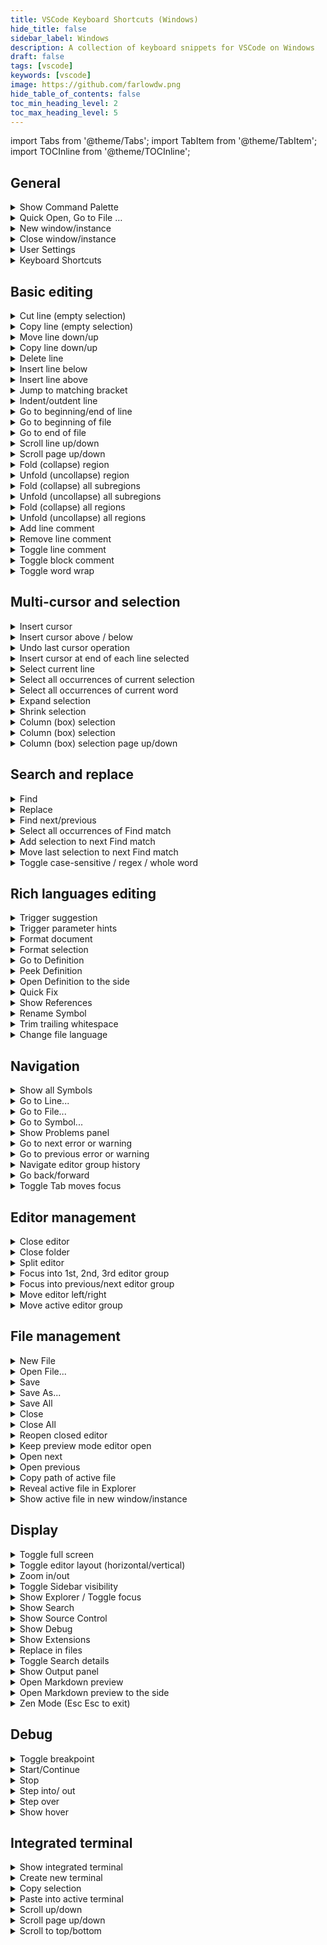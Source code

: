 ```yaml
---
title: VSCode Keyboard Shortcuts (Windows)
hide_title: false
sidebar_label: Windows
description: A collection of keyboard snippets for VSCode on Windows
draft: false
tags: [vscode]
keywords: [vscode]
image: https://github.com/farlowdw.png
hide_table_of_contents: false
toc_min_heading_level: 2
toc_max_heading_level: 5
---
```


import Tabs from '@theme/Tabs';
import TabItem from '@theme/TabItem';
import TOCInline from '@theme/TOCInline';

## General

<details>
<summary>
Show Command Palette
</summary>
Ctrl+Shift+P, F1
</details>

<details>
<summary>
Quick Open, Go to File …
</summary>
Ctrl+P
</details>

<details>
<summary>
New window/instance
</summary>
Ctrl+Shift+N
</details>

<details>
<summary>
Close window/instance
</summary>
Ctrl+Shift+W
</details>

<details>
<summary>
User Settings
</summary>
Ctrl+,
</details>

<details>
<summary>
Keyboard Shortcuts
</summary>
Ctrl+K Ctrl+S
</details>

[](#basic-editing)
## Basic editing

<details>
<summary>
Cut line (empty selection)
</summary>
Ctrl+X
</details>

<details>
<summary>
Copy line (empty selection)
</summary>
Ctrl+C
</details>

<details>
<summary>
Move line down/up
</summary>
Alt+ ↑ / ↓
</details>

<details>
<summary>
Copy line down/up
</summary>
Shift+Alt + ↓ / ↑
</details>

<details>
<summary>
Delete line
</summary>
Ctrl+Shift+K
</details>

<details>
<summary>
Insert line below
</summary>
Ctrl+Enter
</details>

<details>
<summary>
Insert line above
</summary>
Ctrl+Shift+Enter
</details>

<details>
<summary>
Jump to matching bracket
</summary>
Ctrl+Shift+\
</details>

<details>
<summary>
Indent/outdent line
</summary>
Ctrl+] / [
</details>

<details>
<summary>
Go to beginning/end of line
</summary>
Home / End
</details>

<details>
<summary>
Go to beginning of file
</summary>
Ctrl+Home
</details>

<details>
<summary>
Go to end of file
</summary>
Ctrl+End
</details>

<details>
<summary>
Scroll line up/down
</summary>
Ctrl+↑ / ↓
</details>

<details>
<summary>
Scroll page up/down
</summary>
Alt+PgUp / PgDn
</details>

<details>
<summary>
Fold (collapse) region
</summary>
Ctrl+Shift+[
</details>

<details>
<summary>
Unfold (uncollapse) region
</summary>
Ctrl+Shift+]
</details>

<details>
<summary>
Fold (collapse) all subregions
</summary>
Ctrl+K Ctrl+[
</details>

<details>
<summary>
Unfold (uncollapse) all subregions
</summary>
Ctrl+K Ctrl+]
</details>

<details>
<summary>
Fold (collapse) all regions
</summary>
Ctrl+K Ctrl+0
</details>

<details>
<summary>
Unfold (uncollapse) all regions
</summary>
Ctrl+K Ctrl+J
</details>

<details>
<summary>
Add line comment
</summary>
Ctrl+K Ctrl+C
</details>

<details>
<summary>
Remove line comment
</summary>
Ctrl+K Ctrl+U
</details>

<details>
<summary>
Toggle line comment
</summary>
Ctrl+/
</details>

<details>
<summary>
Toggle block comment
</summary>
Shift+Alt+A
</details>

<details>
<summary>
Toggle word wrap
</summary>
Alt+Z
</details>

[](#multi-cursor-and-selection)
## Multi-cursor and selection

<details>
<summary>
Insert cursor
</summary>
Alt+Click
</details>

<details>
<summary>
Insert cursor above / below
</summary>
Ctrl+Alt+ ↑ / ↓
</details>

<details>
<summary>
Undo last cursor operation
</summary>
Ctrl+U
</details>

<details>
<summary>
Insert cursor at end of each line selected
</summary>
Shift+Alt+I
</details>

<details>
<summary>
Select current line
</summary>
Ctrl+L
</details>

<details>
<summary>
Select all occurrences of current selection
</summary>
Ctrl+Shift+L
</details>

<details>
<summary>
Select all occurrences of current word
</summary>
Ctrl+F2
</details>

<details>
<summary>
Expand selection
</summary>
Shift+Alt+→
</details>

<details>
<summary>
Shrink selection
</summary>
Shift+Alt+←
</details>

<details>
<summary>
Column (box) selection
</summary>
Shift+Alt + (drag mouse)
</details>

<details>
<summary>
Column (box) selection
</summary>
Ctrl+Shift+Alt + (arrow key)
</details>

<details>
<summary>
Column (box) selection page up/down
</summary>
Ctrl+Shift+Alt+PgUp/PgDn
</details>

[](#search-and-replace)
## Search and replace 

<details>
<summary>
Find
</summary>
Ctrl+F
</details>

<details>
<summary>
Replace
</summary>
Ctrl+H
</details>

<details>
<summary>
Find next/previous
</summary>
F3 / Shift+F3
</details>

<details>
<summary>
Select all occurrences of Find match
</summary>
Alt+Enter
</details>

<details>
<summary>
Add selection to next Find match
</summary>
Ctrl+D
</details>

<details>
<summary>
Move last selection to next Find match
</summary>
Ctrl+K Ctrl+D
</details>

<details>
<summary>
Toggle case-sensitive / regex / whole word
</summary>
Alt+C / R / W
</details>

[](#rich-languages-editing)
## Rich languages editing

<details>
<summary>
Trigger suggestion
</summary>
Ctrl+Space
</details>

<details>
<summary>
Trigger parameter hints
</summary>
Ctrl+Shift+Space
</details>

<details>
<summary>
Format document
</summary>
Shift+Alt+F
</details>

<details>
<summary>
Format selection
</summary>
Ctrl+K Ctrl+F
</details>

<details>
<summary>
Go to Definition
</summary>
F12
</details>

<details>
<summary>
Peek Definition
</summary>
Alt+F12
</details>

<details>
<summary>
Open Definition to the side
</summary>
Ctrl+K F12
</details>

<details>
<summary>
Quick Fix
</summary>
Ctrl+.
</details>

<details>
<summary>
Show References
</summary>
Shift+F12
</details>

<details>
<summary>
Rename Symbol
</summary>
F2
</details>

<details>
<summary>
Trim trailing whitespace
</summary>
Ctrl+K Ctrl+X
</details>

<details>
<summary>
Change file language
</summary>
Ctrl+K M
</details>

[](#navigation)
## Navigation

<details>
<summary>
Show all Symbols
</summary>
Ctrl+T
</details>

<details>
<summary>
Go to Line...
</summary>
Ctrl+G
</details>

<details>
<summary>
Go to File...
</summary>
Ctrl+P
</details>

<details>
<summary>
Go to Symbol...
</summary>
Ctrl+Shift+O
</details>

<details>
<summary>
Show Problems panel
</summary>
Ctrl+Shift+M
</details>

<details>
<summary>
Go to next error or warning
</summary>
F8
</details>

<details>
<summary>
Go to previous error or warning
</summary>
Shift+F8
</details>

<details>
<summary>
Navigate editor group history
</summary>
Ctrl+Shift+Tab
</details>

<details>
<summary>
Go back/forward
</summary>
Alt+ ← / →
</details>

<details>
<summary>
Toggle Tab moves focus
</summary>
Ctrl+M
</details>

[](#editor-management)
## Editor management

<details>
<summary>
Close editor
</summary>
Ctrl+F4, Ctrl+W
</details>

<details>
<summary>
Close folder
</summary>
Ctrl+K F
</details>

<details>
<summary>
Split editor
</summary>
Ctrl+\
</details>

<details>
<summary>
Focus into 1st, 2nd, 3rd editor group
</summary>
Ctrl+ 1 / 2 / 3
</details>

<details>
<summary>
Focus into previous/next editor group
</summary>
Ctrl+K Ctrl+ ←/→
</details>

<details>
<summary>
Move editor left/right
</summary>
Ctrl+Shift+PgUp / PgDn
</details>

<details>
<summary>
Move active editor group
</summary>
Ctrl+K ← / →
</details>

[](#file-management)
## File management

<details>
<summary>
New File
</summary>
Ctrl+N
</details>

<details>
<summary>
Open File...
</summary>
Ctrl+O
</details>

<details>
<summary>
Save
</summary>
Ctrl+S
</details>

<details>
<summary>
Save As...
</summary>
Ctrl+Shift+S
</details>

<details>
<summary>
Save All
</summary>
Ctrl+K S
</details>

<details>
<summary>
Close
</summary>
Ctrl+F4
</details>

<details>
<summary>
Close All
</summary>
Ctrl+K Ctrl+W
</details>

<details>
<summary>
Reopen closed editor
</summary>
Ctrl+Shift+T
</details>

<details>
<summary>
Keep preview mode editor open
</summary>
Ctrl+K Enter
</details>

<details>
<summary>
Open next
</summary>
Ctrl+Tab
</details>

<details>
<summary>
Open previous
</summary>
Ctrl+Shift+Tab
</details>

<details>
<summary>
Copy path of active file
</summary>
Ctrl+K P
</details>

<details>
<summary>
Reveal active file in Explorer
</summary>
Ctrl+K R
</details>

<details>
<summary>
Show active file in new window/instance
</summary>
Ctrl+K O
</details>

[](#display)
## Display

<details>
<summary>
Toggle full screen
</summary>
F11
</details>

<details>
<summary>
Toggle editor layout (horizontal/vertical)
</summary>
Shift+Alt+0
</details>

<details>
<summary>
Zoom in/out
</summary>
Ctrl+ = / -
</details>

<details>
<summary>
Toggle Sidebar visibility
</summary>
Ctrl+B
</details>

<details>
<summary>
Show Explorer / Toggle focus
</summary>
Ctrl+Shift+E
</details>

<details>
<summary>
Show Search
</summary>
Ctrl+Shift+F
</details>

<details>
<summary>
Show Source Control
</summary>
Ctrl+Shift+G
</details>

<details>
<summary>
Show Debug
</summary>
Ctrl+Shift+D
</details>

<details>
<summary>
Show Extensions
</summary>
Ctrl+Shift+X
</details>

<details>
<summary>
Replace in files
</summary>
Ctrl+Shift+H
</details>

<details>
<summary>
Toggle Search details
</summary>
Ctrl+Shift+J
</details>

<details>
<summary>
Show Output panel
</summary>
Ctrl+Shift+U
</details>

<details>
<summary>
Open Markdown preview
</summary>
Ctrl+Shift+V
</details>

<details>
<summary>
Open Markdown preview to the side
</summary>
Ctrl+K V
</details>

<details>
<summary>
Zen Mode (Esc Esc to exit)
</summary>
Ctrl+K Z
</details>

[](#Debug)
## Debug

<details>
<summary>
Toggle breakpoint
</summary>
F9
</details>

<details>
<summary>
Start/Continue
</summary>
F5
</details>

<details>
<summary>
Stop
</summary>
Shift+F5
</details>

<details>
<summary>
Step into/ out
</summary>
F11 / Shift+F11
</details>

<details>
<summary>
Step over
</summary>
F10
</details>

<details>
<summary>
Show hover
</summary>
Ctrl+K Ctrl+I
</details>

[](#integrated-terminal)
## Integrated terminal

<details>
<summary>
Show integrated terminal
</summary>
Ctrl+`
</details>

<details>
<summary>
Create new terminal
</summary>
Ctrl+Shift+`
</details>

<details>
<summary>
Copy selection
</summary>
Ctrl+C
</details>

<details>
<summary>
Paste into active terminal
</summary>
Ctrl+V
</details>

<details>
<summary>
Scroll up/down
</summary>
Ctrl+↑ / ↓
</details>

<details>
<summary>
Scroll page up/down
</summary>
Shift+PgUp / PgDn
</details>

<details>
<summary>
Scroll to top/bottom
</summary>
Ctrl+Home / End
</details>
